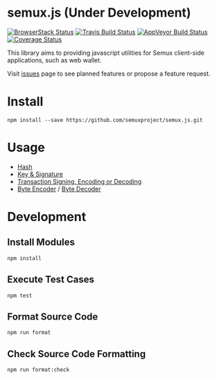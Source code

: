 # semux.js (Under Development)

[![BrowserStack Status](https://www.browserstack.com/automate/badge.svg?badge_key=eEVtNGR5NjNKcGdaMVp6N1RldVJsTmRpTTNQeGtQbVlvNER1R2dLWjlyST0tLTlQeG9WSlpJam8xOUIvYUc5NlBNN2c9PQ==--05e005a64351ce1375536b9931466c99c023ac13)](https://www.browserstack.com/automate/public-build/eEVtNGR5NjNKcGdaMVp6N1RldVJsTmRpTTNQeGtQbVlvNER1R2dLWjlyST0tLTlQeG9WSlpJam8xOUIvYUc5NlBNN2c9PQ==--05e005a64351ce1375536b9931466c99c023ac13)
[![Travis Build Status](https://travis-ci.org/semuxproject/semux.js.svg?branch=master)](https://travis-ci.org/semuxproject/semux.js)
[![AppVeyor Build Status](https://ci.appveyor.com/api/projects/status/7ooa3ykhcl8nuvg7/branch/master?svg=true)](https://ci.appveyor.com/project/cryptokat/semux-js/branch/master)
[![Coverage Status](https://coveralls.io/repos/github/semuxproject/semux.js/badge.svg?branch=master)](https://coveralls.io/github/semuxproject/semux.js?branch=master)

This library aims to providing javascript utilities for Semux client-side applications, such as web wallet.

Visit [issues](https://github.com/semuxproject/semux.js/issues) page to see planned features or propose a feature request.

# Install

```
npm install --save https://github.com/semuxproject/semux.js.git
```

# Usage

- [Hash](lib/Hash.spec.ts)
- [Key & Signature](lib/Key.spec.ts)
- [Transaction Signing, Encoding or Decoding](lib/Transaction.spec.ts)
- [Byte Encoder](src/lib/SimpleEncoder.spec.ts) / [Byte Decoder](lib/SimpleDecoder.spec.ts)

# Development

## Install Modules

```
npm install
```

## Execute Test Cases

```
npm test
``` 

## Format Source Code

```
npm run format
```

## Check Source Code Formatting

```
npm run format:check
```
